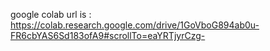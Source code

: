 
google colab url is : https://colab.research.google.com/drive/1GoVboG894ab0u-FR6cbYAS6Sd183ofA9#scrollTo=eaYRTjyrCzg-
